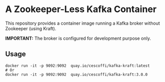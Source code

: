 # A Zookeeper-Less Kafka Container

This repository provides a container image running a Kafka broker without Zookeeper (using Kraft).

**IMPORTANT:** The broker is configured for development purpose only.

## Usage

```shell
docker run -it -p 9092:9092  quay.io/cescoffi/kafka-kraft:latest
# Or
docker run -it -p 9092:9092  quay.io/cescoffi/kafka-kraft:3.0.0
```

